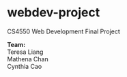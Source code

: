 # webdev-project
CS4550 Web Development Final Project

**Team:** \
Teresa Liang\
Mathena Chan\
Cynthia Cao
